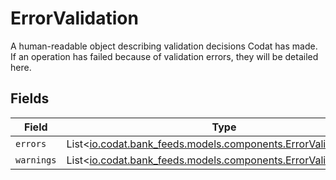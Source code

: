 # ErrorValidation

A human-readable object describing validation decisions Codat has made. If an operation has failed because of validation errors, they will be detailed here.


## Fields

| Field                                                                                                             | Type                                                                                                              | Required                                                                                                          | Description                                                                                                       |
| ----------------------------------------------------------------------------------------------------------------- | ----------------------------------------------------------------------------------------------------------------- | ----------------------------------------------------------------------------------------------------------------- | ----------------------------------------------------------------------------------------------------------------- |
| `errors`                                                                                                          | List<[io.codat.bank_feeds.models.components.ErrorValidationItem](../../models/components/ErrorValidationItem.md)> | :heavy_minus_sign:                                                                                                | N/A                                                                                                               |
| `warnings`                                                                                                        | List<[io.codat.bank_feeds.models.components.ErrorValidationItem](../../models/components/ErrorValidationItem.md)> | :heavy_minus_sign:                                                                                                | N/A                                                                                                               |
